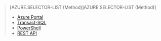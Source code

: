 > [AZURE.SELECTOR-LIST (Method)]AZURE.SELECTOR-LIST (Method)]
> 
> * [Azure Portal](sql-database-configure-firewall-settings.md)
> * [Transact-SQL](sql-database-configure-firewall-settings-tsql.md)
> * [PowerShell](sql-database-configure-firewall-settings-powershell.md)
> * [REST API](sql-database-configure-firewall-settings-rest.md)
> 
> 
